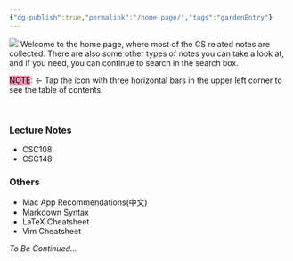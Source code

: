 ```yaml
---
{"dg-publish":true,"permalink":"/home-page/","tags":"gardenEntry"}
---
```


![](https://i.imgur.com/dlh7s14.jpg)
Welcome to the home page, where most of the CS related notes are collected. There are also some other types of notes you can take a look at, and if you need, you can continue to search in the search box.

<mark style="background: #FF5582A6;">NOTE</mark>: &#8592; Tap the icon with three horizontal bars in the upper left corner to see the table of contents.

&nbsp;

### Lecture Notes
* CSC108
* CSC148


### Others
* Mac App Recommendations(中文)
* Markdown Syntax
* LaTeX Cheatsheet
* Vim Cheatsheet

*To Be Continued...*